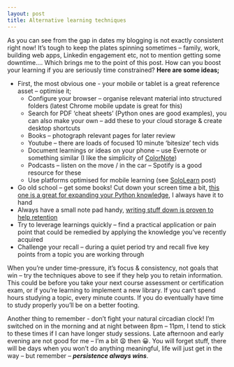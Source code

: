 ```yaml
---
layout: post
title: Alternative learning techniques
---
```


As you can see from the gap in dates my blogging is not exactly consistent right now!  It’s tough to keep the plates spinning sometimes – family, work, building web apps, Linkedin engagement etc, not to mention getting some downtime….  Which brings me to the point of this post.
How can you boost your learning if you are seriously time constrained?  **Here are some ideas;**
* First, the most obvious one - your mobile or tablet is a great reference asset – optimise it;
  * Configure your browser – organise relevant material into structured folders (latest Chrome mobile update is great for this) 
  * Search for PDF ‘cheat sheets’ (Python ones are good examples), you can also make your own – add these to your cloud storage & create desktop shortcuts
  * Books – photograph relevant pages for later review
  * Youtube – there are loads of focused 10 minute ‘bitesize’ tech vids 
  * Document learnings or ideas on your phone – use Evernote or something similar (I like the simplicity of [ColorNote](https://play.google.com/store/apps/details?id=com.socialnmobile.dictapps.notepad.color.note&hl=en_GB&gl=US))
  * Podcasts – listen on the move / in the car – Spotify is a good resource for these
  * Use platforms optimised for mobile learning (see [SoloLearn](https://john-e-davidson72.github.io/my_website/sololearn/) post)
* Go old school – get some books!  Cut down your screen time a bit, [this one is a great for expanding your Python knowledge](https://realpython.com/products/python-tricks-book/), I always have it to hand
* Always have a small note pad handy, [writing stuff down is proven to help retention](https://medium.com/skilluped/how-to-take-notes-for-maximum-retention-a87e9c63b14c)
* Try to leverage learnings quickly – find a practical application or pain point that could be remedied by applying the knowledge you’ve recently acquired
* Challenge your recall – during a quiet period try and recall five key points from a topic you are working through

When you’re under time-pressure, it’s focus & consistency, not goals that win – try the techniques above to see if they help you to retain information.  This could be before you take your next course assessment or certification exam, or if you’re learning to implement a new library.  If you can’t spend hours studying a topic, every minute counts.
If you do eventually have time to study properly you’ll be on a better footing.  

Another thing to remember - don’t fight your natural circadian clock!  I’m switched on in the morning and at night between 8pm – 11pm, I tend to stick to these times if I can have longer study sessions.  Late afternoon and early evening are not good for me – I’m a bit 😩 then 😀.
You will forget stuff, there will be days when you won’t do anything meaningful, life will just get in the way – but remember – _**persistence always wins**_.
